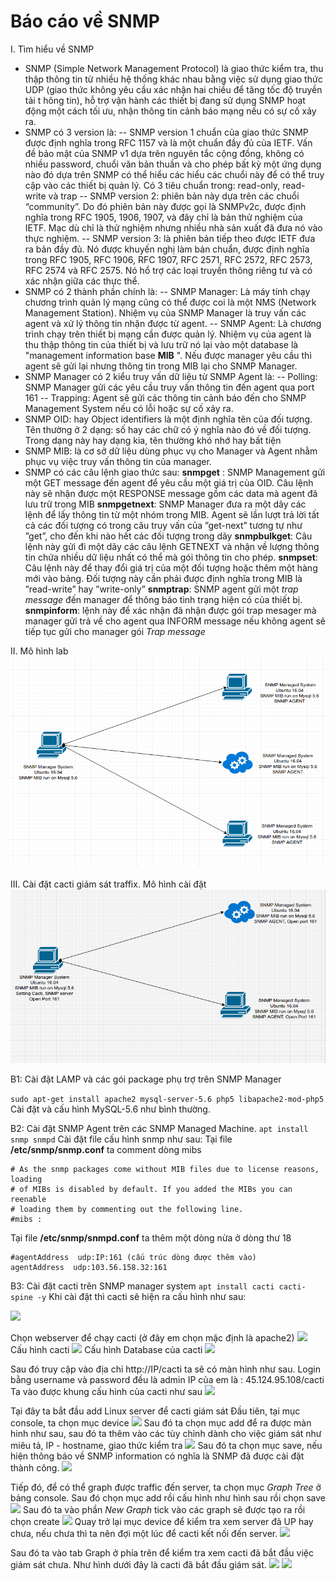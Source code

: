 Báo cáo về SNMP
==========

I. Tìm hiểu về SNMP
- SNMP (Simple Network Management Protocol) là giao thức kiểm tra, thu thập thông tin từ nhiều hệ thống khác nhau bằng việc sử dụng giao thức UDP (giao thức không yêu cầu xác nhận hai chiều để tăng tốc độ truyền tải t hông tin), hỗ trợ vận hành các thiết bị đang sử dụng SNMP hoạt động một cách tối ưu, nhận thông tin cảnh báo mạng nếu có sự cố xảy ra.
- SNMP có 3 version là:
-- SNMP version 1 chuẩn của giao thức SNMP được định nghĩa trong RFC 1157 và là một chuẩn đầy đủ của IETF. Vấn đề bảo mật của SNMP v1 dựa trên nguyên tắc cộng đồng, không có nhiều password, chuổi văn bản thuần và cho phép bất kỳ một ứng dụng nào đó dựa trên SNMP có thể hiểu các hiểu các chuổi này để có thể truy cập vào các thiết bị quản lý. Có 3 tiêu chuẩn trong: read-only, read-write và trap
-- SNMP version 2: phiên bản này dựa trên các chuổi “community”. Do đó phiên bản này được gọi là SNMPv2c, được định nghĩa trong RFC 1905, 1906, 1907, và đây chỉ là bản thử nghiệm của IETF. Mạc dù chỉ là thử nghiệm nhưng nhiều nhà sản xuất đã đưa nó vào thực nghiệm.
-- SNMP version 3: là phiên bản tiếp theo được IETF đưa ra bản đầy đủ. Nó được khuyến nghị làm bản chuẩn, được định nghĩa trong RFC 1905, RFC 1906, RFC 1907, RFC 2571, RFC 2572, RFC 2573, RFC 2574 và RFC 2575. Nó hổ trợ các loại truyền thông riêng tư và có xác nhận giữa các thực thể.
- SNMP có 2 thành phần chính là:
-- SNMP Manager: Là máy tính chạy chương trình quản lý mạng cũng có thể được coi là một NMS (Network Management Station). Nhiệm vụ của SNMP Manager là truy vấn các agent và  xử lý thông tin nhận được từ agent.
-- SNMP Agent: Là chương trình chạy trên thiết bị mạng cần được quản lý. Nhiệm vụ của agent là thu thập thông tin của thiết bị và lưu trữ nó lại vào một database là "management information base **MIB** ". Nếu được manager yêu cầu thì agent sẽ gửi lại nhưng thông tin trong MIB lại cho SNMP Manager.
- SNMP Manager có 2 kiểu truy vấn dữ liệu từ SNMP Agent là:
-- Polling: SNMP Manager gửi các yêu cầu truy vấn thông tin đến agent qua port 161
-- Trapping: Agent sẽ gửi các thông tin cảnh báo đến cho SNMP Management System nếu có lỗi hoặc sự cố xảy ra.
- SNMP OID: hay Object identifiers là một định nghĩa tên của đối tượng.
 Tên thường ở 2 dạng: số hay các chữ có ý nghĩa nào đó về đối tượng. Trong dạng này hay dạng kia, tên thường khó nhớ hay bất tiện
 - SNMP MIB: là cơ sở dữ liệu dùng phục vụ cho Manager và Agent nhằm phục vụ việc truy vấn thông tin của manager.
- SNMP có các câu lệnh giao thức sau:
**snmpget** : SNMP Management gửi một GET message đến agent để yêu cầu một giá trị của OID. Câu lệnh này sẽ nhận được một RESPONSE message gồm các data mà agent đã lưu trữ trong MIB
**snmpgetnext**: SNMP Manager đưa ra một dãy các lệnh để lấy thông tin từ một nhóm trong MIB. Agent sẽ lần lượt trả lời tất cả các đối tượng có trong câu truy vấn của ”get-next” tương tự như ”get”, cho đến khi nào hết các đối tượng trong dãy
**snmpbulkget**: Câu lệnh này gửi đi một dãy các câu lệnh GETNEXT và nhận về lượng thông tin chứa nhiều dữ liệu nhất có thể mà gói thông tin cho phép.
**snmpset**: Câu lệnh này để thay đổi giá trị của một đối tượng hoặc thêm một hàng mới vào bảng. Đối tượng này cần phải được định nghĩa trong MIB là ”read-write” hay ”write-only”
**snmptrap**: SNMP agent gửi một *trap message* đến manager để thông báo tình trạng hiện có của thiết bị.
**snmpinform**: lệnh này để xác nhận đã nhận được gói trap mesager mà manager gửi trả về cho agent qua INFORM message nếu không agent sẽ tiếp tục gửi cho manager gói *Trap message*

II. Mô hình lab
![](https://github.com/kidluc/SNMP-report/blob/master/7.png)

III. Cài đặt cacti giám sát traffix.
Mô hình cài đặt
![](https://github.com/kidluc/SNMP-report/blob/master/8.png)

B1: Cài đặt LAMP và các gói package phụ trợ trên SNMP Manager

``` sudo apt-get install apache2 mysql-server-5.6 php5 libapache2-mod-php5 ```
Cài đặt và cấu hình MySQL-5.6 như bình thường.

B2: Cài đặt SNMP Agent trên các SNMP Managed Machine.
``` apt install snmp snmpd ```
Cài đặt file cấu hình snmp như sau:
Tại file **/etc/snmp/snmp.conf** ta comment dòng mibs
```
# As the snmp packages come without MIB files due to license reasons, loading
# of MIBs is disabled by default. If you added the MIBs you can reenable
# loading them by commenting out the following line.
#mibs :
```

Tại file **/etc/snmp/snmpd.conf** ta thêm một dòng nừa ở dòng thư 18
```
#agentAddress  udp:IP:161 (cấu trúc dòng được thêm vào)
agentAddress  udp:103.56.158.32:161
```

B3: Cài đặt cacti trên SNMP manager system
``` apt install cacti cacti-spine -y ```
Khi cài đặt thì cacti sẽ hiện ra cấu hình như sau:

![](https://github.com/kidluc/SNMP-report/blob/master/1.png)

Chọn webserver để chạy cacti (ở đây em chọn mặc định là apache2)
![](https://github.com/kidluc/SNMP-report/blob/master/2.png)
Cấu hình cacti
![](https://github.com/kidluc/SNMP-report/blob/master/3.png)
Cấu hình Database của cacti
![](https://github.com/kidluc/SNMP-report/blob/master/4.png)

Sau đó truy cập vào địa chỉ http://IP/cacti ta sẽ có màn hình như sau. Login bằng username và password đều là admin
IP của em là : 45.124.95.108/cacti
Ta vào được khung cấu hình của cacti như sau
![](https://github.com/kidluc/SNMP-report/blob/master/10.png)

Tại đây ta bắt đầu add Linux server để cacti giám sát
Đầu tiên, tại mục console, ta chọn mục device
![](https://github.com/kidluc/SNMP-report/blob/master/11.png)
Sau đó ta chọn mục add để ra được màn hinh như sau, sau đó ta thêm vào các tùy chỉnh dành cho việc giám sát như miêu tả, IP - hostname, giao thức kiểm tra
![](https://github.com/kidluc/SNMP-report/blob/master/12.png)
Sau đó ta chọn mục save, nếu hiện thông báo về SNMP information có nghĩa là SNMP đã được cài đặt thành công.
![](https://github.com/kidluc/SNMP-report/blob/master/13.png)

Tiếp đó, để có thể graph được traffic đến server, ta chọn mục *Graph Tree* ở bảng console. Sau đó chọn mục add rồi cấu hình như hình sau rồi chọn save
![](https://github.com/kidluc/SNMP-report/blob/master/14.png)
Sau đó ta vào phần *New Graph* tick vào các graph sẽ được tạo ra rồi chọn create
![](https://github.com/kidluc/SNMP-report/blob/master/15.png)
Quay trở lại mục device để kiểm tra xem server đã UP hay chưa, nếu chưa thì ta nên đợi một lúc để cacti kết nối đến server.
![](https://github.com/kidluc/SNMP-report/blob/master/16.png)

Sau đó ta vào tab Graph ở phía trên để kiểm tra xem cacti đã bắt đầu việc giám sát chưa. Như hình dưới đây là cacti đã bắt đầu giám sát.
![](https://github.com/kidluc/SNMP-report/blob/master/5.png)
![](https://github.com/kidluc/SNMP-report/blob/master/6.png)
